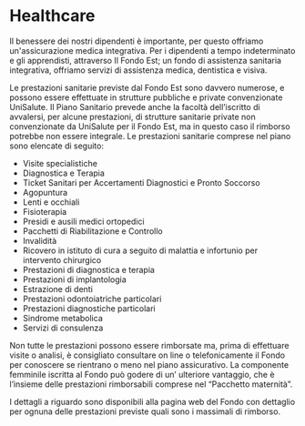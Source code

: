 
# Healthcare
Il benessere dei nostri dipendenti è importante, per questo offriamo un'assicurazione medica integrativa.
Per i dipendenti a tempo indeterminato e gli apprendisti, attraverso Il Fondo Est; un fondo di assistenza sanitaria integrativa, offriamo servizi di assistenza medica, dentistica e visiva.

Le prestazioni sanitarie previste dal Fondo Est sono davvero numerose, e possono essere effettuate in strutture pubbliche e private convenzionate UniSalute. Il Piano Sanitario prevede anche la facoltà dell’iscritto di avvalersi, per alcune prestazioni, di strutture sanitarie private non convenzionate da UniSalute per il Fondo Est, ma in questo caso il rimborso potrebbe non essere integrale. Le prestazioni sanitarie comprese nel piano sono elencate di seguito:

- Visite specialistiche
- Diagnostica e Terapia
- Ticket Sanitari per Accertamenti Diagnostici e Pronto Soccorso
- Agopuntura
- Lenti e occhiali
- Fisioterapia
- Presidi e ausili medici ortopedici
- Pacchetti di Riabilitazione e Controllo
- Invalidità
- Ricovero in istituto di cura a seguito di malattia e infortunio per intervento chirurgico
- Prestazioni di diagnostica e terapia
- Prestazioni di implantologia
- Estrazione di denti
- Prestazioni odontoiatriche particolari
- Prestazioni diagnostiche particolari
- Sindrome metabolica
- Servizi di consulenza

Non tutte le prestazioni possono essere rimborsate ma, prima di effettuare visite o analisi, è consigliato consultare on line o telefonicamente il Fondo per conoscere se rientrano o meno nel piano assicurativo. La componente femminile iscritta al Fondo può godere di un’ ulteriore vantaggio, che è l’insieme delle prestazioni rimborsabili comprese nel “Pacchetto maternità”.

I dettagli a riguardo sono disponibili alla pagina web del Fondo con dettaglio per ognuna delle prestazioni previste quali sono i massimali di rimborso.
